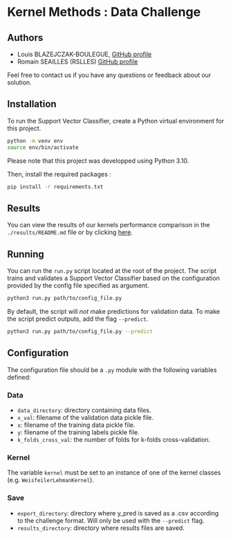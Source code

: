 # Kernel Methods : Data Challenge
## Authors

- Louis BLAZEJCZAK-BOULEGUE, [GitHub profile](https://github.com/louisbzk)
- Romain SEAILLES (RSLLES) [GitHub profile](https://github.com/RSLLES) 

Feel free to contact us if you have any questions or feedback about our solution.

## Installation

To run the Support Vector Classifier, create a Python virtual environment for this project.

```sh
python -m venv env
source env/bin/activate
```
Please note that this project was developped using Python 3.10.

Then, install the required packages :

```sh
pip install -r requirements.txt
```
## Results

You can view the results of our kernels performance comparison in the `./results/README.md` file or by clicking [here](./results/README.md).

## Running

You can run the `run.py` script located at the root of the project. 
The script trains and validates a Support Vector Classifier based on the configuration provided by the config file specified as argument.

```sh
python3 run.py path/to/config_file.py
```

By default, the script will *not* make predictions for validation data. To make the script predict outputs, add the flag `--predict`.

```sh
python3 run.py path/to/config_file.py --predict
```

## Configuration

The configuration file should be a `.py` module with the following variables defined:

### Data

- `data_directory`: directory containing data files.
- `x_val`: filename of the validation data pickle file.
- `x`: filename of the training data pickle file.
- `y`: filename of the training labels pickle file.
- `k_folds_cross_val`: the number of folds for k-folds cross-validation.

### Kernel

The variable `kernel` must be set to an instance of one of the kernel classes (e.g. `WeisfeilerLehmanKernel`).

### Save

- `export_directory`: directory where y_pred is saved as a .csv according to the challenge format. Will only be used with the `--predict` flag.
- `results_directory`: directory where results files are saved.